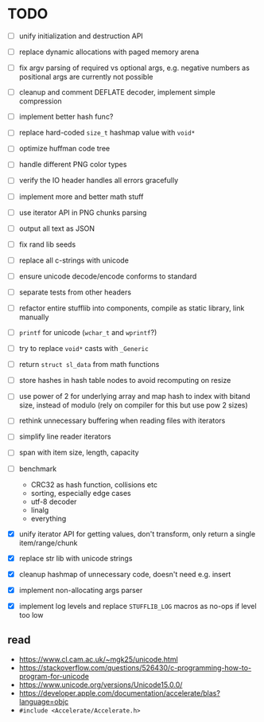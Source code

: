 # TODO

- [ ] unify initialization and destruction API
- [ ] replace dynamic allocations with paged memory arena
- [ ] fix argv parsing of required vs optional args, e.g. negative numbers as positional args are currently not possible
- [ ] cleanup and comment DEFLATE decoder, implement simple compression
- [ ] implement better hash func?
- [ ] replace hard-coded `size_t` hashmap value with `void*`
- [ ] optimize huffman code tree
- [ ] handle different PNG color types
- [ ] verify the IO header handles all errors gracefully
- [ ] implement more and better math stuff
- [ ] use iterator API in PNG chunks parsing
- [ ] output all text as JSON
- [ ] fix rand lib seeds
- [ ] replace all c-strings with unicode
- [ ] ensure unicode decode/encode conforms to standard
- [ ] separate tests from other headers
- [ ] refactor entire stufflib into components, compile as static library, link manually
- [ ] `printf` for unicode (`wchar_t` and `wprintf`?)
- [ ] try to replace `void*` casts with `_Generic`
- [ ] return `struct sl_data` from math functions
- [ ] store hashes in hash table nodes to avoid recomputing on resize
- [ ] use power of 2 for underlying array and map hash to index with bitand size, instead of modulo (rely on compiler for this but use pow 2 sizes)
- [ ] rethink unnecessary buffering when reading files with iterators
- [ ] simplify line reader iterators
- [ ] span with item size, length, capacity
- [ ] benchmark
    - CRC32 as hash function, collisions etc
    - sorting, especially edge cases
    - utf-8 decoder
    - linalg
    - everything

- [x] unify iterator API for getting values, don't transform, only return a single item/range/chunk
- [x] replace str lib with unicode strings
- [x] cleanup hashmap of unnecessary code, doesn't need e.g. insert
- [x] implement non-allocating args parser
- [x] implement log levels and replace `STUFFLIB_LOG` macros as no-ops if level too low

## read
- https://www.cl.cam.ac.uk/~mgk25/unicode.html
- https://stackoverflow.com/questions/526430/c-programming-how-to-program-for-unicode
- https://www.unicode.org/versions/Unicode15.0.0/
- https://developer.apple.com/documentation/accelerate/blas?language=objc
- `#include <Accelerate/Accelerate.h>`
